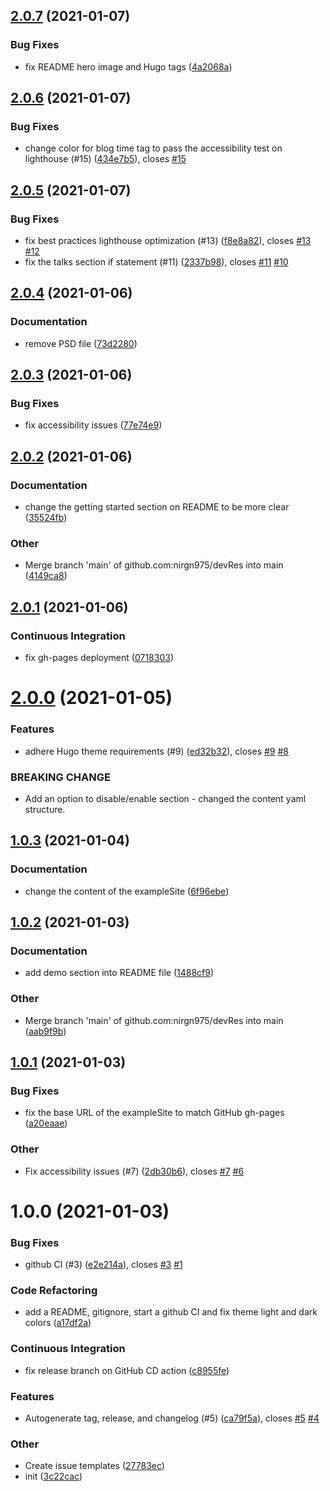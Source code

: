## [2.0.7](https://github.com/nirgn975/devRes/compare/v2.0.6...v2.0.7) (2021-01-07)

### Bug Fixes

- fix README hero image and Hugo tags ([4a2068a](https://github.com/nirgn975/devRes/commit/4a2068aa28b2b948fb7ea227c55fdd9d32d1c0a6))

## [2.0.6](https://github.com/nirgn975/devRes/compare/v2.0.5...v2.0.6) (2021-01-07)

### Bug Fixes

- change color for blog time tag to pass the accessibility test on lighthouse (#15) ([434e7b5](https://github.com/nirgn975/devRes/commit/434e7b5d65ab44509e92ca9f6c37192b46ac2e63)), closes [#15](https://github.com/nirgn975/devRes/issues/15)

## [2.0.5](https://github.com/nirgn975/devRes/compare/v2.0.4...v2.0.5) (2021-01-07)

### Bug Fixes

- fix best practices lighthouse optimization (#13) ([f8e8a82](https://github.com/nirgn975/devRes/commit/f8e8a827e471eb4e637582cc561c56e6c24eac49)), closes [#13](https://github.com/nirgn975/devRes/issues/13) [#12](https://github.com/nirgn975/devRes/issues/12)
- fix the talks section if statement (#11) ([2337b98](https://github.com/nirgn975/devRes/commit/2337b98b1476997fc01c662c9d38ac5b4cb1a783)), closes [#11](https://github.com/nirgn975/devRes/issues/11) [#10](https://github.com/nirgn975/devRes/issues/10)

## [2.0.4](https://github.com/nirgn975/devRes/compare/v2.0.3...v2.0.4) (2021-01-06)

### Documentation

- remove PSD file ([73d2280](https://github.com/nirgn975/devRes/commit/73d2280e194a65d4ba2aac47502a5b677e0d456d))

## [2.0.3](https://github.com/nirgn975/devRes/compare/v2.0.2...v2.0.3) (2021-01-06)

### Bug Fixes

- fix accessibility issues ([77e74e9](https://github.com/nirgn975/devRes/commit/77e74e9c0fc44b14ebcba562c7ce35e39d0851b7))

## [2.0.2](https://github.com/nirgn975/devRes/compare/v2.0.1...v2.0.2) (2021-01-06)

### Documentation

- change the getting started section on README to be more clear ([35524fb](https://github.com/nirgn975/devRes/commit/35524fbe696080a93caea0fc8b861cbf2ebe54c2))

### Other

- Merge branch 'main' of github.com:nirgn975/devRes into main ([4149ca8](https://github.com/nirgn975/devRes/commit/4149ca839235b6518be65665401dd6e967c5d559))

## [2.0.1](https://github.com/nirgn975/devRes/compare/v2.0.0...v2.0.1) (2021-01-06)

### Continuous Integration

- fix gh-pages deployment ([0718303](https://github.com/nirgn975/devRes/commit/07183038c949835a7d90c5e1c18647d9922e3a33))

# [2.0.0](https://github.com/nirgn975/devRes/compare/v1.0.3...v2.0.0) (2021-01-05)

### Features

- adhere Hugo theme requirements (#9) ([ed32b32](https://github.com/nirgn975/devRes/commit/ed32b322ffc016787c291f7b5e67762ee75182da)), closes [#9](https://github.com/nirgn975/devRes/issues/9) [#8](https://github.com/nirgn975/devRes/issues/8)

### BREAKING CHANGE

- Add an option to disable/enable section - changed the content yaml structure.

## [1.0.3](https://github.com/nirgn975/devRes/compare/v1.0.2...v1.0.3) (2021-01-04)

### Documentation

- change the content of the exampleSite ([6f96ebe](https://github.com/nirgn975/devRes/commit/6f96ebe4940bf7a291fdfefb0ee408604b5d6ba2))

## [1.0.2](https://github.com/nirgn975/devRes/compare/v1.0.1...v1.0.2) (2021-01-03)

### Documentation

- add demo section into README file ([1488cf9](https://github.com/nirgn975/devRes/commit/1488cf9c2313ba868a5ef41e7014b1e9e2f7c590))

### Other

- Merge branch 'main' of github.com:nirgn975/devRes into main ([aab9f9b](https://github.com/nirgn975/devRes/commit/aab9f9b4c344340daac7d918ab72f43174937c3d))

## [1.0.1](https://github.com/nirgn975/devRes/compare/v1.0.0...v1.0.1) (2021-01-03)

### Bug Fixes

- fix the base URL of the exampleSite to match GitHub gh-pages ([a20eaae](https://github.com/nirgn975/devRes/commit/a20eaaec29bcf817d212b92c7607a411fa8f1c43))

### Other

- Fix accessibility issues (#7) ([2db30b6](https://github.com/nirgn975/devRes/commit/2db30b66e3117c23ef2ab0ac6414be9473aeaa6c)), closes [#7](https://github.com/nirgn975/devRes/issues/7) [#6](https://github.com/nirgn975/devRes/issues/6)

# 1.0.0 (2021-01-03)

### Bug Fixes

- github CI (#3) ([e2e214a](https://github.com/nirgn975/devRes/commit/e2e214a445dd8dec39a98b77794bfa6ed6de8f41)), closes [#3](https://github.com/nirgn975/devRes/issues/3) [#1](https://github.com/nirgn975/devRes/issues/1)

### Code Refactoring

- add a README, gitignore, start a github CI and fix theme light and dark colors ([a17df2a](https://github.com/nirgn975/devRes/commit/a17df2ad5ad330c4b55abdc9f0c21668d9713628))

### Continuous Integration

- fix release branch on GitHub CD action ([c8955fe](https://github.com/nirgn975/devRes/commit/c8955feaebf3f02f27c17bf7271cde44a07bad47))

### Features

- Autogenerate tag, release, and changelog (#5) ([ca79f5a](https://github.com/nirgn975/devRes/commit/ca79f5a9ecb45343bc945807c001222008798506)), closes [#5](https://github.com/nirgn975/devRes/issues/5) [#4](https://github.com/nirgn975/devRes/issues/4)

### Other

- Create issue templates ([27783ec](https://github.com/nirgn975/devRes/commit/27783ecca1e9ce4eff390eaaca0fc8771223127f))
- init ([3c22cac](https://github.com/nirgn975/devRes/commit/3c22cac1e98a96fe0ac4c8c01c15855746e6287a))
